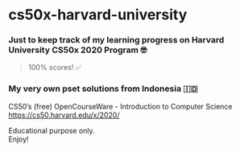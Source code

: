 # cs50x-harvard-university
### Just to keep track of my learning progress on Harvard University CS50x 2020 Program 🤓
> 100% scores! ✅
### My very own pset solutions from Indonesia 🇮🇩

CS50’s (free) OpenCourseWare - Introduction to Computer Science\
https://cs50.harvard.edu/x/2020/ 

Educational purpose only.\
Enjoy!



